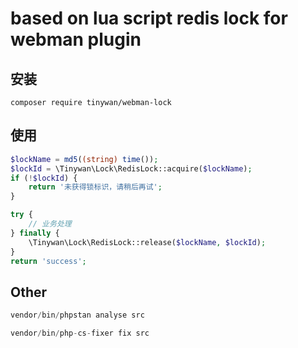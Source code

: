 # based on lua script redis lock for webman plugin

## 安装

```shell
composer require tinywan/webman-lock
```

## 使用

```php
$lockName = md5((string) time());
$lockId = \Tinywan\Lock\RedisLock::acquire($lockName);
if (!$lockId) {
    return '未获得锁标识，请稍后再试';
}

try {
    // 业务处理
} finally {
    \Tinywan\Lock\RedisLock::release($lockName, $lockId);
}
return 'success';
```

## Other

```php
vendor/bin/phpstan analyse src

vendor/bin/php-cs-fixer fix src
```

